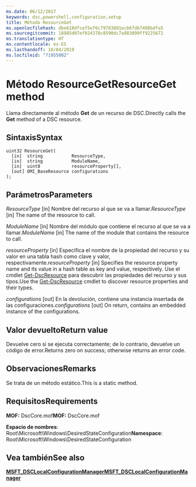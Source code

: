 ```yaml
---
ms.date: 06/12/2017
keywords: dsc,powershell,configuration,setup
title: Método ResourceGet
ms.openlocfilehash: dbe610dfcef5ef6c79783801ecb6fdb7408bdfa5
ms.sourcegitcommit: 18985d07ef024378c8590dc7a983099ff9225672
ms.translationtype: HT
ms.contentlocale: es-ES
ms.lasthandoff: 10/04/2019
ms.locfileid: "71955002"
---
```

# <a name="resourceget-method"></a><span data-ttu-id="a53e2-103">Método ResourceGet</span><span class="sxs-lookup"><span data-stu-id="a53e2-103">ResourceGet method</span></span>

<span data-ttu-id="a53e2-104">Llama directamente al método **Get** de un recurso de DSC.</span><span class="sxs-lookup"><span data-stu-id="a53e2-104">Directly calls the **Get** method of a DSC resource.</span></span>

## <a name="syntax"></a><span data-ttu-id="a53e2-105">Sintaxis</span><span class="sxs-lookup"><span data-stu-id="a53e2-105">Syntax</span></span>

```mof
uint32 ResourceGet(
  [in]  string           ResourceType,
  [in]  string           ModuleName,
  [in]  uint8            resourceProperty[],
  [out] OMI_BaseResource configurations
);
```

## <a name="parameters"></a><span data-ttu-id="a53e2-106">Parámetros</span><span class="sxs-lookup"><span data-stu-id="a53e2-106">Parameters</span></span>

<span data-ttu-id="a53e2-107">*ResourceType* \[in\] Nombre del recurso al que se va a llamar.</span><span class="sxs-lookup"><span data-stu-id="a53e2-107">*ResourceType* \[in\] The name of the resource to call.</span></span>

<span data-ttu-id="a53e2-108">*ModuleName* \[in\] Nombre del módulo que contiene el recurso al que se va a llamar.</span><span class="sxs-lookup"><span data-stu-id="a53e2-108">*ModuleName* \[in\] The name of the module that contains the resource to call.</span></span>

<span data-ttu-id="a53e2-109">*resourceProperty* \[in\] Especifica el nombre de la propiedad del recurso y su valor en una tabla hash como clave y valor, respectivamente.</span><span class="sxs-lookup"><span data-stu-id="a53e2-109">*resourceProperty* \[in\] Specifies the resource property name and its value in a hash table as key and value, respectively.</span></span> <span data-ttu-id="a53e2-110">Use el cmdlet [Get-DscResource](/powershell/module/PSDesiredStateConfiguration/Get-DscResource) para descubrir las propiedades del recurso y sus tipos.</span><span class="sxs-lookup"><span data-stu-id="a53e2-110">Use the [Get-DscResource](/powershell/module/PSDesiredStateConfiguration/Get-DscResource) cmdlet to discover resource properties and their types.</span></span>

<span data-ttu-id="a53e2-111">*configurations* \[out\] En la devolución, contiene una instancia insertada de las configuraciones.</span><span class="sxs-lookup"><span data-stu-id="a53e2-111">*configurations* \[out\] On return, contains an embedded instance of the configurations.</span></span>

## <a name="return-value"></a><span data-ttu-id="a53e2-112">Valor devuelto</span><span class="sxs-lookup"><span data-stu-id="a53e2-112">Return value</span></span>

<span data-ttu-id="a53e2-113">Devuelve cero si se ejecuta correctamente; de lo contrario, devuelve un código de error.</span><span class="sxs-lookup"><span data-stu-id="a53e2-113">Returns zero on success; otherwise returns an error code.</span></span>

## <a name="remarks"></a><span data-ttu-id="a53e2-114">Observaciones</span><span class="sxs-lookup"><span data-stu-id="a53e2-114">Remarks</span></span>

<span data-ttu-id="a53e2-115">Se trata de un método estático.</span><span class="sxs-lookup"><span data-stu-id="a53e2-115">This is a static method.</span></span>

## <a name="requirements"></a><span data-ttu-id="a53e2-116">Requisitos</span><span class="sxs-lookup"><span data-stu-id="a53e2-116">Requirements</span></span>

<span data-ttu-id="a53e2-117">**MOF:** DscCore.mof</span><span class="sxs-lookup"><span data-stu-id="a53e2-117">**MOF:** DscCore.mof</span></span>

<span data-ttu-id="a53e2-118">**Espacio de nombres**: Root\Microsoft\Windows\DesiredStateConfiguration</span><span class="sxs-lookup"><span data-stu-id="a53e2-118">**Namespace**: Root\Microsoft\Windows\DesiredStateConfiguration</span></span>

## <a name="see-also"></a><span data-ttu-id="a53e2-119">Vea también</span><span class="sxs-lookup"><span data-stu-id="a53e2-119">See also</span></span>

[<span data-ttu-id="a53e2-120">**MSFT_DSCLocalConfigurationManager**</span><span class="sxs-lookup"><span data-stu-id="a53e2-120">**MSFT_DSCLocalConfigurationManager**</span></span>](msft-dsclocalconfigurationmanager.md)
